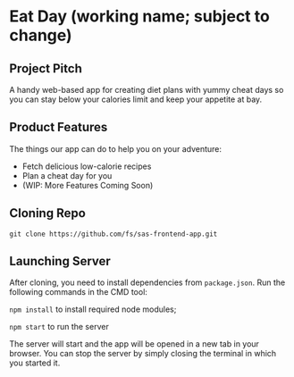 # Eat Day (working name; subject to change)

## Project Pitch

A handy web-based app for creating diet plans with yummy cheat days so you can stay below your calories limit and keep your appetite at bay.

## Product Features

The things our app can do to help you on your adventure:

* Fetch delicious low-calorie recipes
* Plan a cheat day for you
* (WIP: More Features Coming Soon)

## Cloning Repo

```git clone https://github.com/fs/sas-frontend-app.git```

## Launching Server

After cloning, you need to install dependencies from ```package.json```.  Run the following commands in the CMD tool:

```npm install``` to install required node modules;

```npm start``` to run the server

The server will start and the app will be opened in a new tab in your browser.
You can stop the server by simply closing the terminal in which you started it.